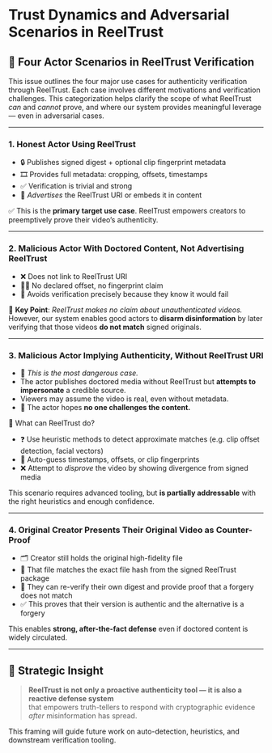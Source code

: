 # Trust Dynamics and Adversarial Scenarios in ReelTrust

## 🧭 Four Actor Scenarios in ReelTrust Verification

This issue outlines the four major use cases for authenticity verification through ReelTrust. Each case involves different motivations and verification challenges. This categorization helps clarify the scope of what ReelTrust *can* and *cannot* prove, and where our system provides meaningful leverage — even in adversarial cases.

---

### **1. Honest Actor Using ReelTrust**

- 🔒 Publishes signed digest + optional clip fingerprint metadata
- 🎞️ Provides full metadata: cropping, offsets, timestamps
- ✅ Verification is trivial and strong
- 📢 _Advertises_ the ReelTrust URI or embeds it in content

✅ This is the **primary target use case**. ReelTrust empowers creators to preemptively prove their video’s authenticity.

---

### **2. Malicious Actor With Doctored Content, Not Advertising ReelTrust**

- ❌ Does not link to ReelTrust URI
- 🙅‍♂️ No declared offset, no fingerprint claim
- 🫥 Avoids verification precisely because they know it would fail

🧠 **Key Point**: _ReelTrust makes no claim about unauthenticated videos._  
However, our system enables good actors to **disarm disinformation** by later verifying that those videos **do not match** signed originals.

---

### **3. Malicious Actor Implying Authenticity, Without ReelTrust URI**

- 🚨 _This is the most dangerous case._
- The actor publishes doctored media without ReelTrust but **attempts to impersonate** a credible source.
- Viewers may assume the video is real, even without metadata.
- 🤔 The actor hopes **no one challenges the content.**

🧪 What can ReelTrust do?

- ❓ Use heuristic methods to detect approximate matches (e.g. clip offset detection, facial vectors)
- 🧩 Auto-guess timestamps, offsets, or clip fingerprints
- ❌ Attempt to *disprove* the video by showing divergence from signed media

This scenario requires advanced tooling, but **is partially addressable** with the right heuristics and enough confidence.

---

### **4. Original Creator Presents Their Original Video as Counter-Proof**

- 🗂️ Creator still holds the original high-fidelity file
- 🔐 That file matches the exact file hash from the signed ReelTrust package
- 🔁 They can re-verify their own digest and provide proof that a forgery does not match
- ✅ This proves that their version is authentic and the alternative is a forgery

This enables **strong, after-the-fact defense** even if doctored content is widely circulated.

---

## 🔐 Strategic Insight

> **ReelTrust is not only a proactive authenticity tool — it is also a reactive defense system**  
> that empowers truth-tellers to respond with cryptographic evidence _after_ misinformation has spread.

This framing will guide future work on auto-detection, heuristics, and downstream verification tooling.
